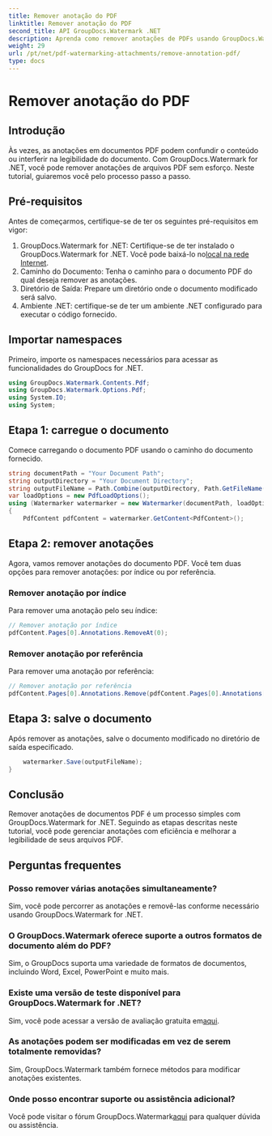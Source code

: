 ```yaml
---
title: Remover anotação do PDF
linktitle: Remover anotação do PDF
second_title: API GroupDocs.Watermark .NET
description: Aprenda como remover anotações de PDFs usando GroupDocs.Watermark for .NET. Melhore a legibilidade dos documentos sem esforço.
weight: 29
url: /pt/net/pdf-watermarking-attachments/remove-annotation-pdf/
type: docs
---
```

# Remover anotação do PDF

## Introdução
Às vezes, as anotações em documentos PDF podem confundir o conteúdo ou interferir na legibilidade do documento. Com GroupDocs.Watermark for .NET, você pode remover anotações de arquivos PDF sem esforço. Neste tutorial, guiaremos você pelo processo passo a passo.
## Pré-requisitos
Antes de começarmos, certifique-se de ter os seguintes pré-requisitos em vigor:
1.  GroupDocs.Watermark for .NET: Certifique-se de ter instalado o GroupDocs.Watermark for .NET. Você pode baixá-lo no[local na rede Internet](https://releases.groupdocs.com/Watermark/net/).
2. Caminho do Documento: Tenha o caminho para o documento PDF do qual deseja remover as anotações.
3. Diretório de Saída: Prepare um diretório onde o documento modificado será salvo.
4. Ambiente .NET: certifique-se de ter um ambiente .NET configurado para executar o código fornecido.

## Importar namespaces
Primeiro, importe os namespaces necessários para acessar as funcionalidades do GroupDocs for .NET.
```csharp
using GroupDocs.Watermark.Contents.Pdf;
using GroupDocs.Watermark.Options.Pdf;
using System.IO;
using System;
```
## Etapa 1: carregue o documento
Comece carregando o documento PDF usando o caminho do documento fornecido.
```csharp
string documentPath = "Your Document Path";
string outputDirectory = "Your Document Directory";
string outputFileName = Path.Combine(outputDirectory, Path.GetFileName(documentPath));
var loadOptions = new PdfLoadOptions();
using (Watermarker watermarker = new Watermarker(documentPath, loadOptions))
{
    PdfContent pdfContent = watermarker.GetContent<PdfContent>();
```
## Etapa 2: remover anotações
Agora, vamos remover anotações do documento PDF. Você tem duas opções para remover anotações: por índice ou por referência.
### Remover anotação por índice
Para remover uma anotação pelo seu índice:
```csharp
// Remover anotação por índice
pdfContent.Pages[0].Annotations.RemoveAt(0);
```
### Remover anotação por referência
Para remover uma anotação por referência:
```csharp
// Remover anotação por referência
pdfContent.Pages[0].Annotations.Remove(pdfContent.Pages[0].Annotations[0]);
```
## Etapa 3: salve o documento
Após remover as anotações, salve o documento modificado no diretório de saída especificado.
```csharp
    watermarker.Save(outputFileName);
}
```

## Conclusão
Remover anotações de documentos PDF é um processo simples com GroupDocs.Watermark for .NET. Seguindo as etapas descritas neste tutorial, você pode gerenciar anotações com eficiência e melhorar a legibilidade de seus arquivos PDF.
## Perguntas frequentes
### Posso remover várias anotações simultaneamente?
Sim, você pode percorrer as anotações e removê-las conforme necessário usando GroupDocs.Watermark for .NET.
### O GroupDocs.Watermark oferece suporte a outros formatos de documento além do PDF?
Sim, o GroupDocs suporta uma variedade de formatos de documentos, incluindo Word, Excel, PowerPoint e muito mais.
### Existe uma versão de teste disponível para GroupDocs.Watermark for .NET?
 Sim, você pode acessar a versão de avaliação gratuita em[aqui](https://releases.groupdocs.com/).
### As anotações podem ser modificadas em vez de serem totalmente removidas?
Sim, GroupDocs.Watermark também fornece métodos para modificar anotações existentes.
### Onde posso encontrar suporte ou assistência adicional?
 Você pode visitar o fórum GroupDocs.Watermark[aqui](https://forum.groupdocs.com/c/watermark/19) para qualquer dúvida ou assistência.